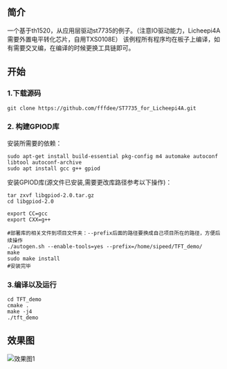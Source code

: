 

##  简介
 一个基于th1520，从应用层驱动st7735的例子。（注意IO驱动能力，Licheepi4A需要外置电平转化芯片，自用TXS0108E）
 该例程所有程序均在板子上编译，如有需要交叉编，在编译的时候更换工具链即可。

 ## 开始
 ### 1.下载源码

```shell
git clone https://github.com/fffdee/ST7735_for_Licheepi4A.git
```
### 2. 构建GPIOD库
安装所需要的依赖：
```shell
sudo apt-get install build-essential pkg-config m4 automake autoconf libtool autoconf-archive
sudo apt install gcc g++ gpiod
```
安装GPIOD库(源文件已安装,需要更改库路径参考以下操作)：
```shell
tar zxvf libgpiod-2.0.tar.gz
cd libgpiod-2.0

export CC=gcc
export CXX=g++

#部署库的相关文件到项目文件夹：--prefix后面的路径要换成自己项目所在的路径，方便后续操作
./autogen.sh --enable-tools=yes --prefix=/home/sipeed/TFT_demo/
make
sudo make install
#安装完毕
```

### 3.编译以及运行
```shell
cd TFT_demo
cmake .
make -j4
./tft_demo
```

## 效果图

![效果图1]()
